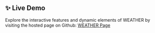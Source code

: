 ## ✨ Live Demo

Explore the interactive features and dynamic elements of WEATHER by visiting the hosted page on Github:
[WEATHER Page](https://mhmdtahasherif.github.io/WEATHER/)